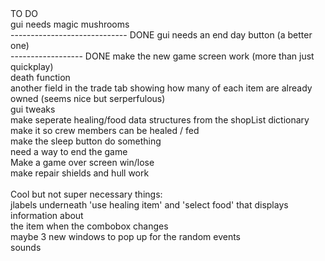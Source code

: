 <html>TO DO <br/>
gui needs magic mushrooms<br/>         ----------------------------- DONE
gui needs an end day button (a better one)<br/>   ------------------ DONE
make the new game screen work (more than just quickplay)<br/>
death function<br/> 
another field in the trade tab showing how many of each item are already owned  (seems nice but serperfulous) <br/>
gui tweaks <br/>
make seperate healing/food data structures from the shopList dictionary<br/> 
make it so crew members can be healed / fed <br/>
make the sleep button do something<br/>
need a way to end the game <br/>
 Make a game over screen win/lose <br>
make repair shields and hull work <br/><br/>
Cool but not super necessary things:<br/>
jlabels underneath 'use healing item' and 'select food'  that displays information about <br/>
the item when the combobox changes<br/> 
maybe 3 new windows to pop up for the random events<br/>
sounds <br>
  
